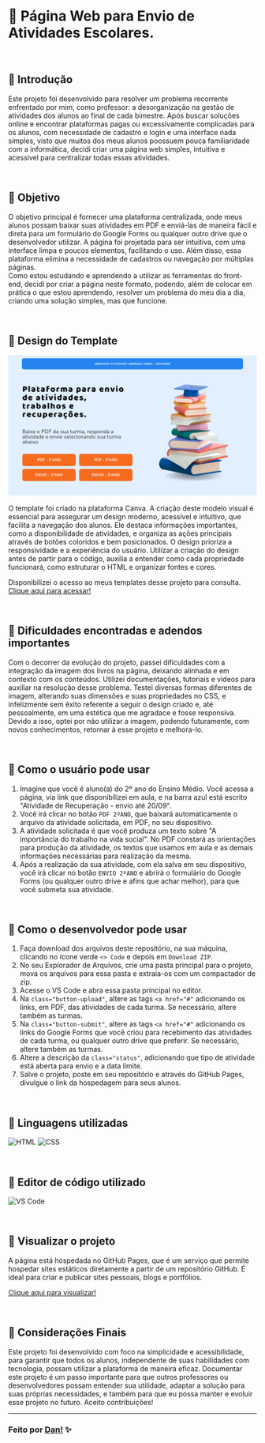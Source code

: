 # :open_file_folder: Página Web para Envio de Atividades Escolares. 
<br>

## 📌 Introdução
Este projeto foi desenvolvido para resolver um problema recorrente enfrentado por mim, como professor: a desorganização na gestão de atividades dos alunos ao final de cada bimestre. Após buscar soluções online e encontrar plataformas pagas ou excessivamente complicadas para os alunos, com necessidade de cadastro e login e uma interface nada simples, visto que muitos dos meus alunos poossuem pouca familiaridade com a informática, decidi criar uma página web simples, intuitiva e acessível para centralizar todas essas atividades.

<br>

## 📌 Objetivo
O objetivo principal é fornecer uma plataforma centralizada, onde meus alunos possam baixar suas atividades em PDF e enviá-las de maneira fácil e direta para um formulário do Google Forms ou qualquer outro drive que o desenvolvedor utilizar. A página foi projetada para ser intuitiva, com uma interface limpa e poucos elementos, facilitando o uso. Além disso, essa plataforma elimina a necessidade de cadastros ou navegação por múltiplas páginas.  
Como estou estudando e aprendendo a utilizar as ferramentas do front-end, decidi por criar a página neste formato, podendo, além de colocar em prática o que estou aprendendo, resolver um problema do meu dia a dia, criando uma solução simples, mas que funcione.

<br>

## 📌 Design do Template
<img src="./src/image/template-canva.png">

O template foi criado na plataforma Canva. A criação deste modelo visual é essencial para assegurar um design moderno, acessível e intuitivo, que facilita a navegação dos alunos. Ele destaca informações importantes, como a disponibilidade de atividades, e organiza as ações principais através de botões coloridos e bem posicionados. O design prioriza a responsividade e a experiência do usuário. Utilizar a criação do design antes de partir para o código, auxilia a entender como cada propriedade funcionará, como estruturar o HTML e organizar fontes e cores.
<br>

Disponibilizei o acesso ao meus templates desse projeto para consulta. 
[Clique aqui para acessar!][6]

<br>

## 📌 Dificuldades encontradas e adendos importantes
Com o decorrer da evolução do projeto, passei dificuldades com a integração da imagem dos livros na página, deixando alinhada e em contexto com os conteúdos. Utilizei documentações, tutoriais e vídeos para auxiliar na resolução desse problema. Testei diversas formas diferentes de imagem, alterando suas dimensões e suas propriedades no CSS, e infelizmente sem êxito referente a seguir o design criado e, até pessoalmente, em uma estética que me agradace e fosse responsiva. 
Devido a isso, optei por não utilizar a imagem, podendo futuramente, com novos conhecimentos, retornar à esse projeto e melhora-lo.

<br>

## 📌 Como o usuário pode usar 
  1. Imagine que você é aluno(a) do 2º ano do Ensino Médio. Você acessa a página, via link que disponibilizei em aula, e na barra azul está escrito "Atividade de  Recuperação - envio até 20/09".
  2. Você irá clicar no botão `PDF 2ºANO`, que baixará automaticamente o arquivo da atividade solicitada, em PDF, no seu dispositivo.
  3. A atividade solicitada é que você produza um texto sobre "A importância do trabalho na vida social". No PDF constará as orientações para produção da atividade, os textos que usamos em aula e as demais informações necessárias para realização da mesma.
  4.  Após a realização da sua atividade, com ela salva em seu dispositivo, você irá clicar no botão `ENVIO 2ºANO` e abrirá o formulário do Google Forms (ou qualquer outro drive e afins que achar melhor), para que você submeta sua atividade.

<br>

## 📌 Como o desenvolvedor pode usar 
  1. Faça download dos arquivos deste repositório, na sua máquina, clicando no ícone verde `<> Code` e depois em `Download ZIP`.
  2. No seu Explorador de Arquivos, crie uma pasta principal para o projeto, mova os arquivos para essa pasta e extraia-os com um compactador de zip.
  3. Acesse o VS Code e abra essa pasta principal no editor.
  4. Na `class="button-upload"`, altere as tags `<a href="#"` adicionando os links, em PDF, das atividades de cada turma. Se necessário, altere também as turmas.
  5. Na `class="button-submit"`, altere as tags `<a href="#"` adicionando os links do Google Forms que você criou para recebimento das atividades de cada turma, ou qualquer outro drive que preferir. Se necessário, altere também as turmas.
  6. Altere a descrição da `class="status"`, adicionando que tipo de atividade está aberta para envio e a data limite.
  7. Salve o projeto, poste em seu repositório e através do GitHub Pages, divulgue o link da hospedagem para seus alunos. 
     
<br>

## 📌 Linguagens utilizadas

![HTML][2] 
![CSS][3]

<br>

## 📌 Editor de código utilizado

![VS Code][7]

<br>

## 📌 Visualizar o projeto
A página está hospedada no GitHub Pages, que é um serviço que permite hospedar sites estáticos diretamente a partir de um repositório GitHub. É ideal para criar e publicar sites pessoais, blogs e portfólios.

[Clique aqui para visualizar!][5]

<br>

## 📌 Considerações Finais
Este projeto foi desenvolvido com foco na simplicidade e acessibilidade, para garantir que todos os alunos, independente de suas habilidades com tecnologia, possam utilizar a plataforma de maneira eficaz. Documentar este projeto é um passo importante para que outros professores ou desenvolvedores possam entender sua utilidade, adaptar a solução para suas próprias necessidades, e também para que eu possa manter e evoluir esse projeto no futuro.
Aceito contribuições!


[1]: https://workspace.google.com/intl/pt-BR/lp/forms/?utm_source=google&utm_medium=cpc&utm_campaign=latam-BR-all-es-dr-BKWS-all-all-trial-e-dr-1707806-LUAC0020236&utm_content=text-ad-none-any-DEV_c-CRE_692948977897-ADGP_Hybrid%20%7C%20BKWS%20-%20EXA%20%7C%20Txt-Business-Forms-KWID_43700079700010382-kwd-2281725301160&utm_term=KW_formulario%20online%20google%20trabalho-ST_formulario%20online%20google%20trabalho&gad_source=1&gclid=Cj0KCQjwz7C2BhDkARIsAA_SZKY9p0p6X45-gGOxep8jvqADlPC_Tly3S8O6LftnZuwRttdoqyMXYY4aAlbpEALw_wcB&gclsrc=aw.ds
[2]: https://img.shields.io/badge/-HTML5-E34F26?style=for-the-badge&logo=html5&logoColor=white
[3]: https://img.shields.io/badge/-CSS3-1572B6?style=for-the-badge&logo=css3&logoColor=white
[5]: https://danvasquesc.github.io/projeto-envio-de-atividades/
[6]: https://www.canva.com/design/DAGOazLU00I/mreLdF0DA6xNvEqz6jR10A/edit?utm_content=DAGOazLU00I&utm_campaign=designshare&utm_medium=link2&utm_source=sharebutton
[7]: https://img.shields.io/badge/Visual_Studio_Code-0078D4?style=for-the-badge

---

### Feito por [Dan!](https://github.com/danvasquesc) :sparkles: 
